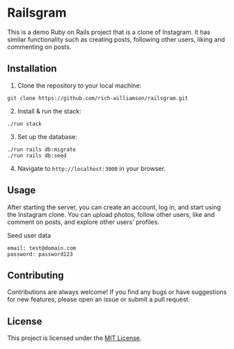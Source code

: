 # Railsgram

This is a demo Ruby on Rails project that is a clone of Instagram. It has similar functionality such as creating posts, following other users, liking and commenting on posts.

## Installation

1. Clone the repository to your local machine:
```
git clone https://github.com/rich-williamson/railsgram.git
```
2. Install & run the stack:
```
./run stack
```
3. Set up the database:
```
./run rails db:migrate
./run rails db:seed
```
4. Navigate to `http://localhost:3000` in your browser.

## Usage

After starting the server, you can create an account, log in, and start using the Instagram clone. You can upload photos, follow other users, like and comment on posts, and explore other users' profiles.

Seed user data
```
email: test@domain.com
password: password123
```

## Contributing

Contributions are always welcome! If you find any bugs or have suggestions for new features, please open an issue or submit a pull request.

## License

This project is licensed under the [MIT License](https://opensource.org/licenses/MIT).